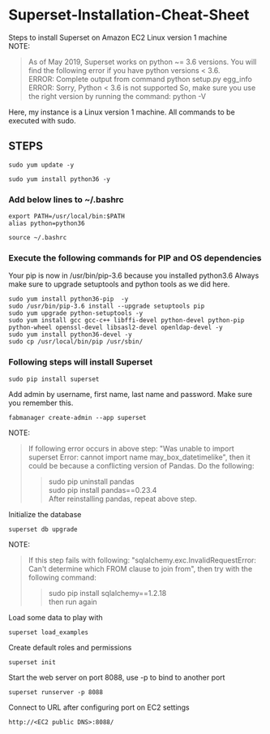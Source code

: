 # Superset-Installation-Cheat-Sheet
Steps to install Superset on Amazon EC2 Linux version 1 machine <br>
NOTE:
>As of May 2019, Superset works on python ~= 3.6 versions. You will find the following error if you have python versions < 3.6.<br>
>ERROR: Complete output from command python setup.py egg_info <br>
>ERROR: Sorry, Python < 3.6 is not supported
>So, make sure you use the right version by running the command: python -V

Here, my instance is a Linux version 1 machine. All commands to be executed with sudo.


## STEPS
```
sudo yum update -y
```
```
sudo yum install python36 -y
```

### Add below lines to ~/.bashrc
```
export PATH=/usr/local/bin:$PATH
alias python=python36
```
```
source ~/.bashrc
```
### Execute the following commands for PIP and OS dependencies
Your pip is now in /usr/bin/pip-3.6 because you installed python3.6
Always make sure to upgrade setuptools and python tools as we did here.
```
sudo yum install python36-pip  -y 
sudo /usr/bin/pip-3.6 install --upgrade setuptools pip 
sudo yum upgrade python-setuptools -y 
sudo yum install gcc gcc-c++ libffi-devel python-devel python-pip python-wheel openssl-devel libsasl2-devel openldap-devel -y 
sudo yum install python36-devel -y 
sudo cp /usr/local/bin/pip /usr/sbin/ 
```
### Following steps will install Superset
```
sudo pip install superset
```
Add admin by username, first name, last name and password. Make sure you remember this. <br>
```
fabmanager create-admin --app superset
```

NOTE:
>If following error occurs in above step: "Was unable to import superset Error: cannot import name may_box_datetimelike", then it could be because a conflicting version of Pandas. Do the following:
>>sudo pip uninstall pandas <br>
>>sudo pip install pandas==0.23.4<br>
>After reinstalling pandas, repeat above step.<br>

Initialize the database
```
superset db upgrade
```
NOTE:
>If this step fails with following: "sqlalchemy.exc.InvalidRequestError: Can't determine which FROM clause to join from", then try with the following command:<br>
>>sudo pip install sqlalchemy==1.2.18<br>
>then run again<br>

Load some data to play with
```
superset load_examples
```
Create default roles and permissions
```
superset init
```
Start the web server on port 8088, use -p to bind to another port
```
superset runserver -p 8088
```
Connect to URL after configuring port on EC2 settings

```
http://<EC2 public DNS>:8088/
```













